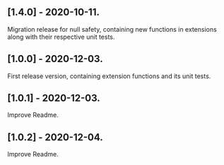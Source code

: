 ## [1.4.0] - 2020-10-11.

Migration release for null safety, containing new functions in extensions along with their respective unit tests.

## [1.0.0] - 2020-12-03.

First release version, containing extension functions and its unit tests.

## [1.0.1] - 2020-12-03.

Improve Readme.

## [1.0.2] - 2020-12-04.

Improve Readme.
